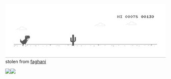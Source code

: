 ![image](https://github.com/faghani/faghani/blob/master/dino.gif)
stolen from [faghani](https://github.com/faghani)

<a href="https://lon9.github.io">
<img align="left" src="https://github-readme-stats.vercel.app/api?username=aliuosio&count_private=true&show_icons=true&theme=dark" />
</a>
<a href="https://lon9.github.io">
<img align="left" src="https://github-readme-stats.vercel.app/api/top-langs/?username=aliuosio&theme=dark&hide=html" />
</a>
